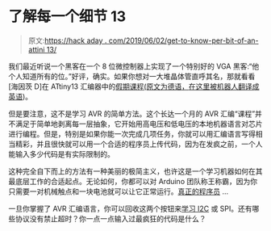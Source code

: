 # 了解每一个细节 13

> 原文:[https://hack aday . com/2019/06/02/get-to-know-per-bit-of-an-attini 13/](https://hackaday.com/2019/06/02/getting-to-know-every-bit-of-an-attiny13/)

我们最近听说一个黑客在一个 8 位微控制器上实现了一个特别好的 VGA 黑客:“他个人知道所有的位。”好评，确实。如果你想对一大堆晶体管直呼其名，那就看看[海因茨 D]在 ATtiny13 汇编器中的[假期课程(原文为德语，](http://www.elektronik-labor.de/AVR/KursAssembler/T13asm13.html)[在这里被机器人翻译成英语](https://translate.google.com/translate?sl=auto&tl=en&js=y&prev=_t&hl=en&ie=UTF-8&u=http://www.elektronik-labor.de/AVR/KursAssembler/T13asm13.html&edit-text=&act=url))。

但是要注意，这不是学习 AVR 的简单方法。这个长达一个月的 AVR 汇编“课程”并不满足于简单地剥离每一层抽象，它开始用高电压和低电压的本地机器语言对芯片进行编程。但是，特别是如果你能一次完成几项任务，你就可以用汇编语言写得相当精彩，并且很快就可以用一个合适的程序员上传代码，因为在发疯之前，一个人能输入多少代码是有实际限制的。

这种完全自下而上的方法有一种美丽的极简主义，也许这是一个学习机器如何在其最底层工作的合适起点。无论如何，你都可以对 Arduino 团队称王称霸，因为你只需要一对机械触点和一块电池就可以让它正常运行。[真正的程序员](https://www.xkcd.com/378/) …

一旦你掌握了 AVR 汇编语言，你可以回收这两个按钮来[学习 I2C](https://hackaday.com/2013/08/11/bitbanging-i2c-by-hand/) 或 SPI。还有哪些协议没有禁止超时？你一点一点输入过最疯狂的代码是什么？